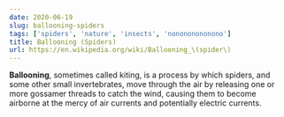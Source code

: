 ```yaml
---
date: 2020-06-19
slug: ballooning-spiders
tags: ['spiders', 'nature', 'insects', 'nonononononono']
title: Ballooning (Spiders)
url: https://en.wikipedia.org/wiki/Ballooning_\(spider\)
---
```


**Ballooning**, sometimes called kiting, is a process by which spiders, and some other small invertebrates, move through the air by releasing one or more gossamer threads to catch the wind, causing them to become airborne at the mercy of air currents and potentially electric currents.
